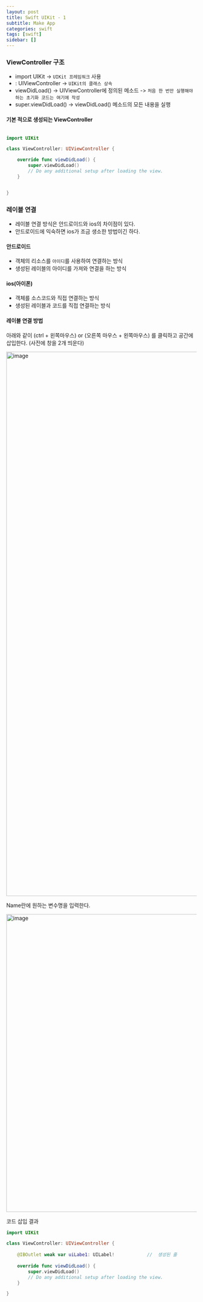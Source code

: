 ```yaml
---
layout: post
title: Swift UIKit - 1
subtitle: Make App
categories: swift
tags: [swift]
sidebar: []
---
```



### ViewController 구조

- import UIKit -> `UIKit 프레임워크` 사용
- : UIViewController -> `UIKit의 클래스 상속`
- viewDidLoad() -> UIViewController에 정의된 메소드 -> `처음 한 번만 실행해야하는 초기화 코드는 여기에 작성`
- super.viewDidLoad() -> viewDidLoad() 메소드의 모든 내용을 실행

#### 기본 적으로 생성되는 ViewController

```swift

import UIKit

class ViewController: UIViewController {

    override func viewDidLoad() {
        super.viewDidLoad()
        // Do any additional setup after loading the view.
    }


}

```

### 레이블 연결

- 레이블 연결 방식은 안드로이드와 ios의 차이점이 있다.
- 안드로이드에 익숙하면 ios가 조금 생소한 방법이긴 하다.

#### 안드로이드

- 객체의 리소스를 `아이디`를 사용하여 연결하는 방식
- 생성된 레이블의 아이디를 가져와 연결을 하는 방식


#### ios(아이폰)

- 객체를 소스코드와 직접 연결하는 방식
- 생성된 레이블과 코드를 직접 연결하는 방식


#### 레이블 연결 방법

아래와 같이 (ctrl + 왼쪽마우스) or (오른쪽 마우스 + 왼쪽마우스) 를 클릭하고 공간에 삽입한다. (사전에 창을 2개 띄운다)

<img width="1440" alt="image" src="https://user-images.githubusercontent.com/62547169/126413410-6b7ab587-8c89-4c3f-b339-d5ae02e50b13.png">


Name란에 원하는 변수명을 입력한다.


<img width="788" alt="image" src="https://user-images.githubusercontent.com/62547169/126413462-aab8f8d4-cd15-4652-8422-c6b7fc7cdea0.png">

코드 삽입 결과 

```swift
import UIKit

class ViewController: UIViewController {
    
    @IBOutlet weak var uiLabe1: UILabel!            //  생성된 줄 
    
    override func viewDidLoad() {
        super.viewDidLoad()
        // Do any additional setup after loading the view.
    }

}
```
